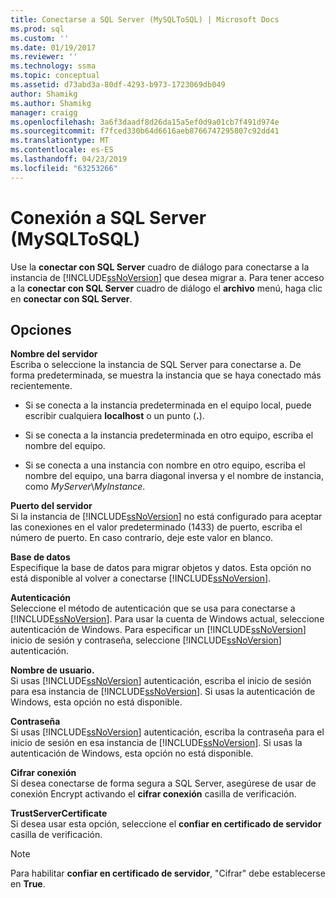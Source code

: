 ```yaml
---
title: Conectarse a SQL Server (MySQLToSQL) | Microsoft Docs
ms.prod: sql
ms.custom: ''
ms.date: 01/19/2017
ms.reviewer: ''
ms.technology: ssma
ms.topic: conceptual
ms.assetid: d73abd3a-80df-4293-b973-1723069db049
author: Shamikg
ms.author: Shamikg
manager: craigg
ms.openlocfilehash: 3a6f3daadf8d26da15a5ef0d9a01cb7f491d974e
ms.sourcegitcommit: f7fced330b64d6616aeb8766747295807c92dd41
ms.translationtype: MT
ms.contentlocale: es-ES
ms.lasthandoff: 04/23/2019
ms.locfileid: "63253266"
---
```

# <a name="connect-to-sql-server-mysqltosql"></a>Conexión a SQL Server (MySQLToSQL)
Use la **conectar con SQL Server** cuadro de diálogo para conectarse a la instancia de [!INCLUDE[ssNoVersion](../../includes/ssnoversion-md.md)] que desea migrar a. Para tener acceso a la **conectar con SQL Server** cuadro de diálogo el **archivo** menú, haga clic en **conectar con SQL Server**.  
  
## <a name="options"></a>Opciones  
**Nombre del servidor**  
Escriba o seleccione la instancia de SQL Server para conectarse a. De forma predeterminada, se muestra la instancia que se haya conectado más recientemente.  
  
-   Si se conecta a la instancia predeterminada en el equipo local, puede escribir cualquiera **localhost** o un punto (**.**).  
  
-   Si se conecta a la instancia predeterminada en otro equipo, escriba el nombre del equipo.  
  
-   Si se conecta a una instancia con nombre en otro equipo, escriba el nombre del equipo, una barra diagonal inversa y el nombre de instancia, como *MyServer*\\*MyInstance*.  
  
**Puerto del servidor**  
Si la instancia de [!INCLUDE[ssNoVersion](../../includes/ssnoversion-md.md)] no está configurado para aceptar las conexiones en el valor predeterminado (1433) de puerto, escriba el número de puerto. En caso contrario, deje este valor en blanco.  
  
**Base de datos**  
Especifique la base de datos para migrar objetos y datos. Esta opción no está disponible al volver a conectarse [!INCLUDE[ssNoVersion](../../includes/ssnoversion-md.md)].  
  
**Autenticación**  
Seleccione el método de autenticación que se usa para conectarse a [!INCLUDE[ssNoVersion](../../includes/ssnoversion-md.md)]. Para usar la cuenta de Windows actual, seleccione autenticación de Windows. Para especificar un [!INCLUDE[ssNoVersion](../../includes/ssnoversion-md.md)] inicio de sesión y contraseña, seleccione [!INCLUDE[ssNoVersion](../../includes/ssnoversion-md.md)] autenticación.  
  
**Nombre de usuario.**  
Si usas [!INCLUDE[ssNoVersion](../../includes/ssnoversion-md.md)] autenticación, escriba el inicio de sesión para esa instancia de [!INCLUDE[ssNoVersion](../../includes/ssnoversion-md.md)]. Si usas la autenticación de Windows, esta opción no está disponible.  
  
**Contraseña**  
Si usas [!INCLUDE[ssNoVersion](../../includes/ssnoversion-md.md)] autenticación, escriba la contraseña para el inicio de sesión en esa instancia de [!INCLUDE[ssNoVersion](../../includes/ssnoversion-md.md)]. Si usas la autenticación de Windows, esta opción no está disponible.  
  
**Cifrar conexión**  
Si desea conectarse de forma segura a SQL Server, asegúrese de usar de conexión Encrypt activando el **cifrar conexión** casilla de verificación.  
  
**TrustServerCertificate**  
Si desea usar esta opción, seleccione el **confiar en certificado de servidor** casilla de verificación.  
  
> [!NOTE]  
> Para habilitar **confiar en certificado de servidor**, "Cifrar" debe establecerse en **True**.  
  
